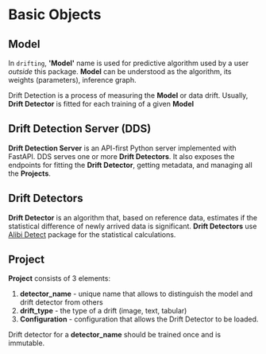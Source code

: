 # Basic Objects

## Model

In `drifting`, **'Model'** name is used for predictive algorithm used by a user
_outside_ this package. **Model** can be understood as the algorithm, its
weights (parameters), inference graph.

Drift Detection is a process of measuring the **Model** or data drift. Usually,
**Drift Detector** is fitted for each training of a given **Model**

## Drift Detection Server (DDS)

**Drift Detection Server** is an API-first Python server implemented
with FastAPI. DDS serves one or more **Drift Detectors**.
It also exposes the endpoints for fitting the **Drift Detector**,
getting metadata, and managing all the **Projects**.

## Drift Detectors

**Drift Detector** is an algorithm that, based on reference data, estimates
if the statistical difference of newly arrived data is significant.
**Drift Detectors** use
[Alibi Detect](https://github.com/SeldonIO/alibi-detect/)
package for the statistical calculations.

## Project

**Project** consists of 3 elements:

1. **detector_name** - unique name that allows to distinguish the model and drift detector
   from others
1. **drift_type** - the type of a drift (image, text, tabular)
1. **Configuration** - configuration that allows the Drift Detector to be loaded.

Drift detector for a **detector_name** should be trained once and is immutable.

